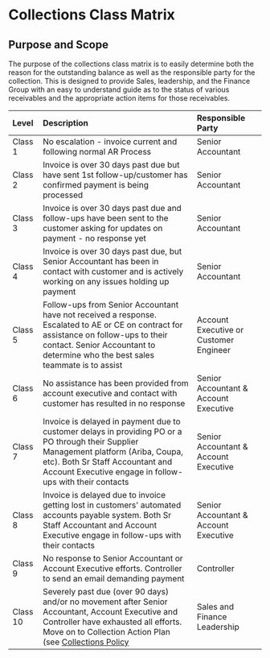 # Collections Class Matrix

## Purpose and Scope

The purpose of the collections class matrix is to easily determine both the reason for the outstanding balance as well as the responsible party for the collection. This is designed to provide Sales, leadership, and the Finance Group with an easy to understand guide as to the status of various receivables and the appropriate action items for those receivables.

|   <strong>Level</strong>     |                       <strong>Description</strong>                                                                                                                                                                                        | <strong>Responsible Party</strong>              |
| :--------------------------- | :---------------------------------------------------------------------------------------------------------------------------------------------------------------------------------------------------------------------------------------- | :---------------------------------------------- |
| Class 1                      | No escalation - invoice current and following normal AR Process                                                                                                                                                                           | Senior Accountant                               |       
| Class 2                      | Invoice is over 30 days past due but have sent 1st follow-up/customer has confirmed payment is being processed                                                                                                                            | Senior Accountant                               |
| Class 3                      | Invoice is over 30 days past due and follow-ups have been sent to the customer asking for updates on payment - no response yet                                                                                                            | Senior Accountant                               |
| Class 4                      | Invoice is over 30 days past due, but Senior Accountant has been in contact with customer and is actively working on any issues holding up payment                                                                                        | Senior Accountant                               |
| Class 5                      | Follow-ups from Senior Accountant have not received a response. Escalated to AE or CE on contract for assistance on follow-ups to their contact. Senior Accountant to determine who the best sales teammate is to assist                  | Account Executive or Customer Engineer          |
| Class 6                      | No assistance has been provided from account executive and contact with customer has resulted in no response                                                                                                                              | Senior Accountant & Account Executive           |
| Class 7                      | Invoice is delayed in payment due to customer delays in providing PO or a PO through their Supplier Management platform (Ariba, Coupa, etc). Both Sr Staff Accountant and Account Executive engage in follow-ups with their contacts      | Senior Accountant & Account Executive           |            |
| Class 8                      | Invoice is delayed due to invoice getting lost in customers' automated accounts payable system. Both Sr Staff Accountant and Account Executive engage in follow-ups with their contacts                                                   | Senior Accountant & Account Executive           |  
| Class 9                      | No response to Senior Accountant or Account Executive efforts. Controller to send an email demanding payment                                                                                                                              | Controller                                      |
| Class 10                     |Severely past due (over 90 days) and/or no movement after Senior Accountant, Account Executive and Controller have exhausted all efforts. Move on to Collection Action Plan (see [Collections Policy](process/collections.md)              | Sales and Finance Leadership                    |
